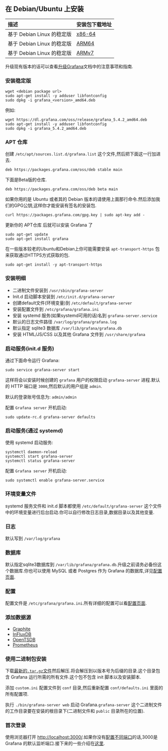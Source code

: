 ## **在 Debian/Ubuntu 上安装**
| 描述 | 安装包下载地址 |
| :----- | :----- |
| 基于 Debian Linux 的稳定版 | [x86-64](https://grafana.com/grafana/download?platform=linux) |
| 基于 Debian Linux 的稳定版 | [ARM64](https://grafana.com/grafana/download?platform=arm) |
| 基于 Debian Linux 的稳定版 |[ARMv7](https://grafana.com/grafana/download?platform=arm) |

升级现有版本的话可以查看[升级Grafana](http://docs.grafana.org/installation/upgrading/)文档中的注意事项和指南.

### **安装稳定版**
```
wget <debian package url>
sudo apt-get install -y adduser libfontconfig
sudo dpkg -i grafana_<version>_amd64.deb
```
例如:
```
wget https://dl.grafana.com/oss/release/grafana_5.4.2_amd64.deb
sudo apt-get install -y adduser libfontconfig
sudo dpkg -i grafana_5.4.2_amd64.deb
```

### **APT 仓库**
创建 `/etc/apt/sources.list.d/grafana.list` 这个文件,然后把下面这一行加进去.
```
deb https://packages.grafana.com/oss/deb stable main
```
下面是Beta版的仓库.
```
deb https://packages.grafana.com/oss/deb beta main
```
如果你用的是 Ubuntu 或者其的 Debian 版本的请使用上面那行命令.然后添加我们的GPG公钥,这样你才能安装有签名的安装包.
```
curl https://packages.grafana.com/gpg.key | sudo apt-key add -
```
更新你的 APT仓库 后就可以安装 Grafana 了
```
sudo apt-get update
sudo apt-get install grafana
```
在一些版本较老的Ubuntu和Debian上你可能需要安装 `apt-transport-https` 包来获取通过HTTPS方式获取的包.
```
sudo apt-get install -y apt-transport-https
```

### **安装明细**
* 二进制文件安装到 `/usr/sbin/grafana-server`
* Init.d 启动脚本安装到 `/etc/init.d/grafana-server`
* 创建default文件(环境变量)到 `/etc/default/grafana-server`
* 安装配置文件到 `/etc/grafana/grafana.ini`
* 安装 systemd 服务(如果systemd可用的话)名到 `grafana-server.service`
* 默认的日志文件路径 `/var/log/grafana/grafana.log`
* 默认指定 sqlite3 数据库 `/var/lib/grafana/grafana.db`
* 安装 HTML/JS/CSS 以及其他 Grafana 文件到 `/usr/share/grafana`

### **启动服务(init.d 服务)**
通过下面命令运行 Grafana:
```
sudo service grafana-server start
```
这样将会以安装时候创建的 `grafana` 用户的权限启动 `grafana-server` 进程.默认的 HTTP 端口是 `3000`,然后默认的用户组是 `admin`.

默认的登录账号信息为: `admin/admin`

配置 `Grafana server` 开机启动:
```
sudo update-rc.d grafana-server defaults
```

### **启动服务(通过 systemd)**
使用 systemd 启动服务:
```
systemctl daemon-reload
systemctl start grafana-server
systemctl status grafana-server
```
配置 `Grafana server` 开机启动:
```
sudo systemctl enable grafana-server.service
```

### **环境变量文件**
systemd 服务文件和 init.d 脚本都使用 `/etc/default/grafana-server` 这个文件中的环境变量进行后台启动.你可以自行修改日志目录,数据目录以及其他变量.

### **日志**
默认写到 `/var/log/grafana`

### **数据库**
默认指定sqlite3数据库到 `/var/lib/grafana/grafana.db`.升级之前请务必备份这个数据库.你也可以使用 MySQL 或者 Postgres 作为 Grafana 的数据库,详见[配置页面](http://docs.grafana.org/installation/configuration/#database).

### **配置**
配置文件是 `/etc/grafana/grafana.ini`.所有详细的配置可以看[配置页面](http://docs.grafana.org/installation/configuration/).

### **添加数据源**
* [Graphite](http://docs.grafana.org/features/datasources/graphite/)
* [InFluxDB](http://docs.grafana.org/features/datasources/influxdb/)
* [OpenTSDB](http://docs.grafana.org/features/datasources/opentsdb/)
* [Prometheus](http://docs.grafana.org/features/datasources/prometheus/)

### **使用二进制包安装**
下载[最新的`.tar.gz`文件](https://grafana.com/get)然后解压.将会解压到以版本号为后缀的目录.这个目录包含 Grafana 运行所需的所有文件.这个包不包含 init 脚本以及安装脚本.

添加 `custom.ini` 配置文件到 `conf` 目录,然后重新配置 `conf/defaults.ini` 里面的所有配置项.

执行 `./bin/grafana-server web` 启动 Grafana.`grafana-server` 这个二进制文件的工作目录要在安装的根目录下(二进制文件和 `public` 目录所在的位置).

### **首次登录**
使用浏览器打开 [http://localhost:3000/](http://localhost:3000/).如果你没有[配置不同端口](http://docs.grafana.org/installation/configuration/#http-port)的话,3000是 Grafana 的默认监听端口.接下来的一些介绍在[这里](http://docs.grafana.org/guides/getting_started/). 
